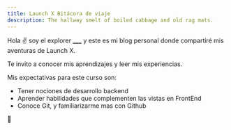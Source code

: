 ```yaml
---
title: Launch X Bitácora de viaje
description: The hallway smelt of boiled cabbage and old rag mats.
---
```


Hola ✌️  soy el explorer **___** y este es mi blog personal donde compartiré mis aventuras de Launch X.

Te invito a conocer mis aprendizajes y leer mis experiencias.

Mis expectativas para este curso son: 
- Tener nociones de desarrollo backend
- Aprender habilidades que complementen las vistas en FrontEnd
- Conoce Git, y familiarizarme mas con Github

🚀
